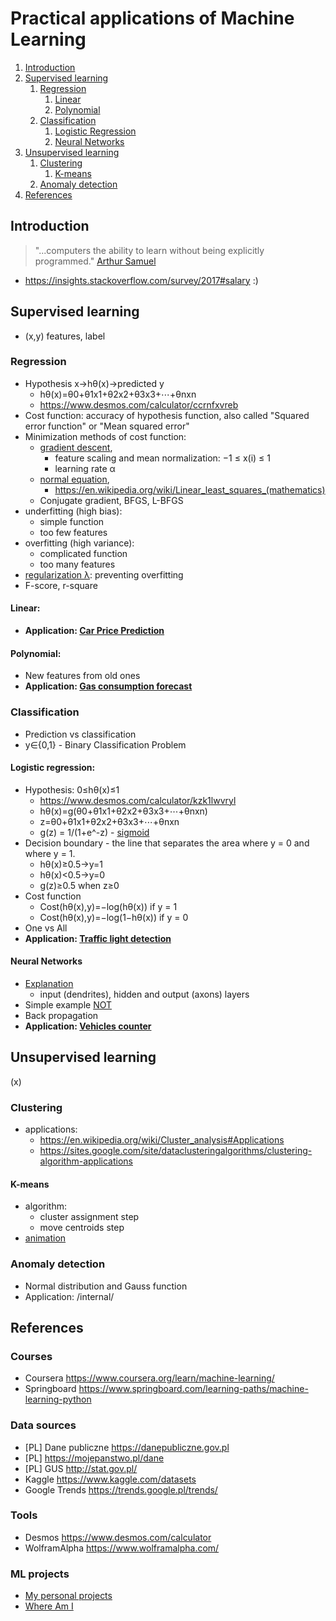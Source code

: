 
# Practical applications of Machine Learning

1. [Introduction](#introduction)
1. [Supervised learning](#supervised-learning)
    1. [Regression](#regression)
        1. [Linear](#linear)
        1. [Polynomial](#polynomial)
    1. [Classification](#classification)
        1. [Logistic Regression](#logistic-regression)
        1. [Neural Networks](#neural-networks)
1. [Unsupervised learning](#unsupervised-learning)
    1. [Clustering](#clustering)
        1. [K-means](#k-means)
    1. [Anomaly detection](anomaly-detection)
1. [References](#references)

## Introduction
 > "...computers the ability to learn without being explicitly programmed."
 [Arthur Samuel](https://en.wikipedia.org/wiki/Arthur_Samuel)

- https://insights.stackoverflow.com/survey/2017#salary :)

## Supervised learning
- (x,y) features, label
### Regression
- Hypothesis x->hθ(x)->predicted y
    - hθ(x)=θ0+θ1x1+θ2x2+θ3x3+⋯+θnxn
    - https://www.desmos.com/calculator/ccrnfxvreb
- Cost function: accuracy of hypothesis function, also called "Squared error function" or "Mean squared error"
- Minimization methods of cost function:
    - [gradient descent](https://www.youtube.com/watch?v=WnqQrPNYz5Q),
        - feature scaling and mean normalization: −1 ≤ x(i) ≤ 1
        - learning rate α
    - [normal equation](https://www.youtube.com/watch?v=N4d_9GQ9QFc),
        - https://en.wikipedia.org/wiki/Linear_least_squares_(mathematics)
    - Conjugate gradient, BFGS, L-BFGS
- underfitting (high bias):
    - simple function
    - too few features
- overfitting (high variance):
    - complicated function
    - too many features
- [regularization λ](https://www.desmos.com/calculator/1hexc8ntqp): preventing overfitting
- F-score, r-square
#### Linear: 
- **Application: [Car Price Prediction](https://github.com/tomekceszke/car-price-prediction)**
#### Polynomial: 
- New features from old ones
- **Application: [Gas consumption forecast](https://github.com/tomekceszke/gas-consumption-forecast)**
### Classification
- Prediction vs classification
- y∈{0,1} - Binary Classification Problem
#### Logistic regression:
- Hypothesis: 0≤hθ(x)≤1
    - https://www.desmos.com/calculator/kzk1lwvryl
    - hθ(x)=g(θ0+θ1x1+θ2x2+θ3x3+⋯+θnxn)
    - z=θ0+θ1x1+θ2x2+θ3x3+⋯+θnxn
    - g(z) = 1/(1+e^-z) - [sigmoid](https://en.wikipedia.org/wiki/Sigmoid_function)
- Decision boundary - the line that separates the area where y = 0 and where y = 1.
    - hθ(x)≥0.5→y=1
    - hθ(x)<0.5→y=0
    - g(z)≥0.5 when z≥0
- Cost function
    - Cost(hθ(x),y)=−log(hθ(x)) if y = 1
    - Cost(hθ(x),y)=−log(1−hθ(x)) if y = 0
- One vs All
- **Application: [Traffic light detection](https://github.com/tomekceszke/traffic-light-detection)**
#### Neural Networks
- [Explanation](https://en.wikipedia.org/wiki/Artificial_neural_network)
    - input (dendrites), hidden and output (axons) layers
- Simple example [NOT](https://www.desmos.com/calculator/sdblctsnmi)
- Back propagation
- **Application: [Vehicles counter](https://github.com/tomekceszke/vehicles-counter)**

## Unsupervised learning
(x)
### Clustering
- applications:
    - https://en.wikipedia.org/wiki/Cluster_analysis#Applications
    - https://sites.google.com/site/dataclusteringalgorithms/clustering-algorithm-applications
#### K-means
- algorithm:
    - cluster assignment step
    - move centroids step
- [animation](https://www.youtube.com/watch?v=JLCwNeqf1v0)

### Anomaly detection
- Normal distribution and Gauss function  
- Application: /internal/

## References
### Courses
- Coursera https://www.coursera.org/learn/machine-learning/
- Springboard https://www.springboard.com/learning-paths/machine-learning-python 
### Data sources
- [PL] Dane publiczne https://danepubliczne.gov.pl  
- [PL] https://mojepanstwo.pl/dane
- [PL] GUS http://stat.gov.pl/
- Kaggle https://www.kaggle.com/datasets   
- Google Trends https://trends.google.pl/trends/
### Tools
- Desmos https://www.desmos.com/calculator
- WolframAlpha https://www.wolframalpha.com/
### ML projects
- [My personal projects](https://github.com/tomekceszke?utf8=%E2%9C%93&tab=repositories&q=machine-learning)
- [Where Am I](https://github.com/kootenpv/whereami)
